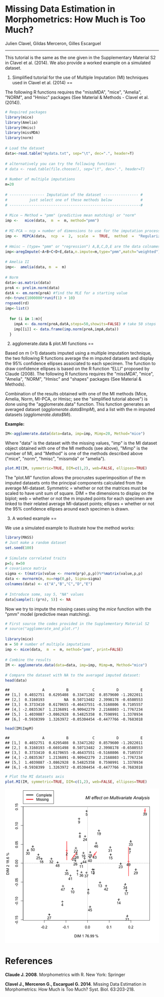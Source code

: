 # Missing Data Estimation in Morphometrics: How Much is Too Much?
Julien Clavel, Gildas Merceron, Gilles Escarguel



***


This tutorial is the same as the one given in the Supplementary Material S2 in Clavel et al. (2014). We also provide a worked example on a simulated dataset.

1) Simplified tutorial for the use of Multiple Imputation (MI) techniques used in Clavel et al. (2014)
==

The following R functions requires the "missMDA", "mice", "Amelia", "NORM", and "Hmisc" packages (See Material & Methods - Clavel et al.(2014)).


```r
# Required packages
library(mice)
library(Amelia)
library(Hmisc)
library(missMDA)
library(norm)

# Load the dataset
data<-read.table("mydata.txt", sep="\t", dec=".", header=T)

# alternatively you can try the following function:
# data <- read.table(file.choose(), sep="\t", dec=".", header=T)

# Number of multiple imputations
m=20

# ---------------- Imputation of the dataset ---------------- #
#          just select one of these methods below             #
# ------------------------------------------------------------#

# Mice – Method = "pmm" (predictive mean matching) or "norm"
imp <-   mice(data,  m  =  m, method="pmm")

# MI-PCA – ncp = number of dimensions to use for the imputation process
imp <-  MIPCA(data,  ncp  =  2,  scale  =  TRUE,  method  =  "Regularized",  nboot  = m)

# Hmisc – (type= "pmm" or "regression") A,B,C,D,E are the data colnames
imp<-aregImpute(~A+B+C+D+E,data,n.impute=m,type="pmm",match="weighted")

# Amelia II
imp<-  amelia(data, m  =  m)

# Norm
data<-as.matrix(data)
preA <- prelim.norm(data)
datA <- em.norm(preA) #find the MLE for a starting value
rd<-trunc(1000000*runif(1) + 10)
rngseed(rd)
imp<-list()

  for (i in 1:m){
    impA <- da.norm(preA,datA,steps=50,showits=FALSE) # take 50 steps
    imp[[i]] <- data.frame(imp.norm(preA,impA,data))
  }
```


2) agglomerate.data & plot.MI functions
==

Based on m (>1) datasets imputed using a multiple imputation technique, the two following R functions average the m imputed datasets and display the 95% confidence ellipses associated to each specimen. The function to draw confidence ellipses is based on the R function “ELLI” proposed by Claude (2008). The following R functions requires the "missMDA", "mice", "Amelia", "NORM", "Hmisc" and "shapes" packages (See Material & Methods).

Combination of the results obtained with one of the MI methods (Mice, Amelia, Norm, MI-PCA, or Hmisc; see the "simplified tutorial above") is done using the "agglomerate.data" function. This function generates an averaged dataset (_agglomerate.data\$ImpM_), and a list with the m imputed datasets (_agglomerate.data\$Mi_).

**Example:**


```r
IM<-agglomerate.data(data=data, imp=imp, Mimp=20, Method="mice")
```


Where "data" is the dataset with the missing values, "imp" is the MI dataset object obtained with one of the MI methods (see above), "Mimp" is the number of MI, and "Method" is one of the methods described above ("mice", "norm", "hmisc", "missmda" or "amelia").



```r
plot.MI(IM, symmetric=TRUE, DIM=c(1,2), web=FALSE, ellipses=TRUE)
```

The "plot.MI" function allows the procrustes superimposition of the m imputed datasets onto the principal components calculated from the average MI-dataset. Symmetric = whether or not the matrices must be scaled to have unit sum of square. DIM = the dimensions to display on the biplot; web = whether or not the m imputed points for each specimen are linked to their related average MI-dataset points; ellipses = whether or not the 95% confidence ellipses around each specimen is drawn.

3) A worked example
==



We use a simulated example to illustrate how the method works:


```r
library(MASS)
# Just make a random dataset
set.seed(100)

# Simulate correlated traits
p=5; n=50
# covariance matrix
sigma <- t(matrix(value <- rnorm(p*p),p,p))%*%matrix(value,p,p) 
data <- mvrnorm(n, mu=rep(0,p), Sigma=sigma)
colnames(data) <- c("A","B","C","D","E")

# Introduce some, say 5, "NA" values
data[sample(1:(p*n), 5)] <- NA
```

Now we try to impute the missing cases using the _mice_ function with the "pmm" model (predictive mean matching).


```r
# First source the codes provided in the Supplementary Material S2 
# source("agglomerate_and_plot.r")

library(mice)
m = 50 # number of multiple imputations
imp <- mice(data,  m  =  m, method="pmm", print=FALSE)

# Combine the results
IM <- agglomerate.data(data=data, imp=imp, Mimp=m, Method="mice")

# Compare the dataset with NA to the averaged imputed dataset:
head(data)
```

```
##               A          B           C          D          E
## [1,]  0.4032751  0.6295408  0.33471202  0.8579600 -1.2022011
## [2,]  0.3160193         NA  0.50713482  2.3998178 -0.6580553
## [3,]  0.3733410  0.6170655 -0.46437551 -0.5160806  0.7105557
## [4,] -2.0835367  1.2136891 -0.90942279  2.2168803 -1.7767234
## [5,]  1.4039887 -3.0862928  0.54825358  0.7598991  1.3378934
## [6,] -0.5938399  1.3263972 -0.05304454 -0.4477766 -0.7683018
```

```r
head(IM$ImpM)
```

```
##               A          B           C          D          E
## [1,]  0.4032751  0.6295408  0.33471202  0.8579600 -1.2022011
## [2,]  0.3160193 -0.6691498  0.50713482  2.3998178 -0.6580553
## [3,]  0.3733410  0.6170655 -0.46437551 -0.5160806  0.7105557
## [4,] -2.0835367  1.2136891 -0.90942279  2.2168803 -1.7767234
## [5,]  1.4039887 -3.0862928  0.54825358  0.7598991  1.3378934
## [6,] -0.5938399  1.3263972 -0.05304454 -0.4477766 -0.7683018
```

```r
# Plot the MI datasets axis
plot.MI(IM, symmetric=TRUE, DIM=c(1,2), web=FALSE, ellipses=TRUE)
```

![plot of chunk unnamed-chunk-6](figure/unnamed-chunk-6-1.png)



References
==

**Claude J. 2008**. Morphometrics with R. New York: Springer 

**Clavel J., Merceron G., Escarguel G. 2014**. Missing Data Estimation in Morphometrics: How Much is Too Much? Syst. Biol. 63:203-218.


